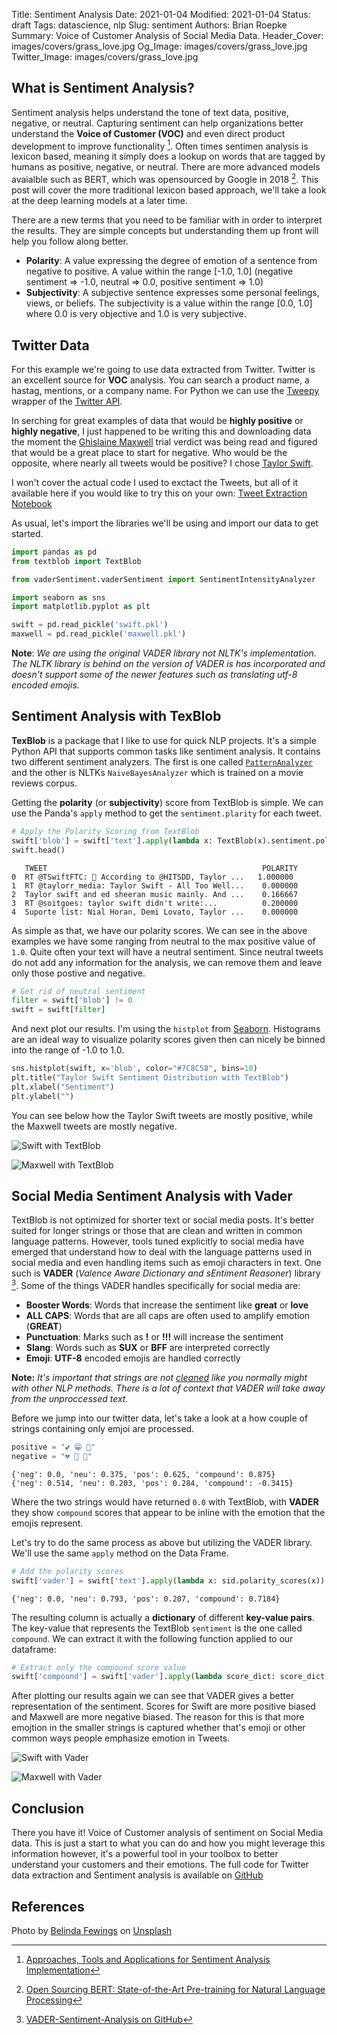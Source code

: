Title: Sentiment Analysis
Date: 2021-01-04
Modified: 2021-01-04
Status: draft
Tags: datascience, nlp
Slug: sentiment
Authors: Brian Roepke
Summary: Voice of Customer Analysis of Social Media Data.
Header_Cover: images/covers/grass_love.jpg
Og_Image: images/covers/grass_love.jpg
Twitter_Image: images/covers/grass_love.jpg

## What is Sentiment Analysis?

Sentiment analysis helps understand the tone of text data, positive, negative, or neutral. Capturing sentiment can help organizations better understand the **Voice of Customer (VOC)** and even direct product development to improve functionality [^IJCA].  Often times sentimen analysis is lexicon based, meaning it simply does a lookup on words that are tagged by humans as positive, negative, or neutral.  There are more advanced models avaialble such as BERT, which was opensourced by Google in 2018 [^BERT].  This post will cover the more traditional lexicon based approach, we'll take a look at the deep learning models at a later time.

There are a new terms that you need to be familiar with in order to interpret the results.  They are simple concepts but understanding them up front will help you follow along better.

* **Polarity**: A value expressing the degree of emotion of a sentence from negative to positive. A value within the range [-1.0, 1.0] (negative sentiment => -1.0, neutral => 0.0, positive sentiment => 1.0)
* **Subjectivity**: A subjective sentence expresses some personal feelings, views, or beliefs.  The subjectivity is a value within the range [0.0, 1.0] where 0.0 is very objective and 1.0 is very subjective.

## Twitter Data

For this example we're going to use data extracted from Twitter.  Twitter is an excellent source for **VOC** analysis.  You can search a product name, a hastag, mentions, or a company name.  For Python we can use the [Tweepy](https://docs.tweepy.org/en/stable/#) wrapper of the [Twitter API](https://developer.twitter.com/en).  

In serching for great examples of data that would be **highly positive** or **highly negative**, I just happened to be writing this and downloading data the moment the [Ghislaine Maxwell](https://www.nytimes.com/2021/12/29/nyregion/ghislaine-maxwell-guilty-verdict.html) trial verdict was being read and figured that would be a great place to start for negative.  Who would be the opposite, where nearly all tweets would be positive? I chose [Taylor Swift](https://www.youtube.com/watch?v=FuXNumBwDOM).

I won't cover the actual code I used to exctact the Tweets, but all of it available here if you would like to try this on your own: [Tweet Extraction Notebook](https://github.com/broepke/SentimentAnalysis/blob/main/twitter.ipynb)

As usual, let's import the libraries we'll be using and import our data to get started.

```python
import pandas as pd
from textblob import TextBlob

from vaderSentiment.vaderSentiment import SentimentIntensityAnalyzer

import seaborn as sns
import matplotlib.pyplot as plt
```
```python
swift = pd.read_pickle('swift.pkl')
maxwell = pd.read_pickle('maxwell.pkl')
```

**Note**: *We are using the original VADER library not NLTK's implementation.  The NLTK library is behind on the version of VADER is has incorporated and doesn't support some of the newer features such as translating utf-8 encoded emojis.*

## Sentiment Analysis with TexBlob

**TexBlob** is a package that I like to use for quick NLP projects.  It's a simple Python API that supports common tasks like sentiment analysis.  It contains two different sentiment analyzers. The first is one called [`PatternAnalyzer`](https://github.com/clips/pattern) and the other is NLTKs `NaiveBayesAnalyzer` which is trained on a movie reviews corpus.

Getting the **polarity** (or **subjectivity**) score from TextBlob is simple.  We can use the Panda's `apply` method to get the `sentiment.plarity` for each tweet.

```python
# Apply the Polarity Scoring from TextBlob
swift['blob'] = swift['text'].apply(lambda x: TextBlob(x).sentiment.polarity)
swift.head()
```
```text
   TWEET                                                POLARITY
0  RT @TSwiftFTC: 🥇 According to @HITSDD, Taylor ...   1.000000
1  RT @taylorr_media: Taylor Swift - All Too Well...    0.000000
2  Taylor swift and ed sheeran music mainly. And ...    0.166667
3  RT @soitgoes: taylor swift didn't write:...          0.200000
4  Suporte list: Nial Horan, Demi Lovato, Taylor ...    0.000000
```

As simple as that, we have our polarity scores.  We can see in the above examples we have some ranging from neutral to the max positive value of `1.0`.  Quite often your text will have a neutral sentiment.  Since neutral tweets do not add any information for the analysis, we can remove them and leave only those postive and negative.

```python
# Get rid of neutral sentiment
filter = swift['blob'] != 0
swift = swift[filter]
```

And next plot our results.  I'm using the `histplot` from [Seaborn](https://seaborn.pydata.org/generated/seaborn.histplot.html).  Histograms are an ideal way to visualize polarity scores given then can nicely be binned into the range of -1.0 to 1.0.

```python
sns.histplot(swift, x='blob', color="#7C8C58", bins=10)
plt.title("Taylor Swift Sentiment Distribution with TextBlob")
plt.xlabel("Sentiment")
plt.ylabel("")
```
You can see below how the Taylor Swift tweets are mostly positive, while the Maxwell tweets are mostly negative. 

![Swift with TextBlob]({static}../../images/posts/sentiment_swift_blob.png)  

![Maxwell with TextBlob]({static}../../images/posts/sentiment_maxwell_blob.png)  

## Social Media Sentiment Analysis with Vader

TextBlob is not optimized for shorter text or social media posts.  It's better suited for longer strings or those that are clean and written in common language patterns.  However, tools tuned explicitly to social media have emerged that understand how to deal with the language patterns used in social media and even handling items such as emoji characters in text. One such is **VADER** (*Valence Aware Dictionary and sEntiment Reasoner*) library [^VADER].  Some of the things VADER handles specifically for social media are:

* **Booster Words**:  Words that increase the sentiment like **great** or **love**
* **ALL CAPS**: Words that are all caps are often used to amplify emotion (**GREAT**)
* **Punctuation**: Marks such as **!** or **!!!** will increase the sentiment
* **Slang**: Words such as **SUX** or **BFF** are interpreted correctly
* **Emoji**: **UTF-8** encoded emojis are handled correctly

**Note:** *It's important that strings are not [cleaned]({filename}textcleaning.md) like you normally might with other NLP methods.  There is a lot of context that VADER will take away from the unproccessed text.*

Before we jump into our twitter data, let's take a look at a how couple of strings containing only emjoi are processed.

```python
positive = "💕 😁 🎉"
negative = "💔 😬 🙁"
```
```text
{'neg': 0.0, 'neu': 0.375, 'pos': 0.625, 'compound': 0.875}
{'neg': 0.514, 'neu': 0.203, 'pos': 0.284, 'compound': -0.3415}
```

Where the two strings would have returned `0.0` with TextBlob, with **VADER** they show `compound` scores that appear to be inline with the emotion that the emojis represent.

Let's try to do the same process as above but utilizing the VADER library.  We'll use the same `apply` method on the Data Frame.

```python
# Add the polarity scores
swift['vader'] = swift['text'].apply(lambda x: sid.polarity_scores(x))
```
```text
{'neg': 0.0, 'neu': 0.793, 'pos': 0.207, 'compound': 0.7184}
```

The resulting column is actually a **dictionary** of different **key-value pairs**.  The key-value that represents the TextBlob `sentiment` is the one called `compound`.  We can extract it with the following function applied to our dataframe:

```python
# Extract only the compound score value
swift['compound'] = swift['vader'].apply(lambda score_dict: score_dict['compound'])
```

After plotting our results again we can see that VADER gives a better representation of the sentiment. Scores for Swift are more positive biased and Maxwell are more negative biased.  The reason for this is that more emojtion in the smaller strings is captured whether that's emoji or other common ways people emphasize emotion in Tweets.

![Swift with Vader]({static}../../images/posts/sentiment_swift_vader.png)  

![Maxwell with Vader]({static}../../images/posts/sentiment_maxwell_vader.png)  

## Conclusion

There you have it! Voice of Customer analysis of sentiment on Social Media data.  This is just a start to what you can do and how you might leverage this information however, it's a powerful tool in your toolbox to better understand your customers and their emotions.  The full code for Twitter data extraction and Sentiment analysis is available on [GitHub](https://github.com/broepke/SentimentAnalysis)

## References

Photo by <a href="https://unsplash.com/@bel2000a?utm_source=unsplash&utm_medium=referral&utm_content=creditCopyText">Belinda Fewings</a> on <a href="https://unsplash.com/s/photos/sentiment?utm_source=unsplash&utm_medium=referral&utm_content=creditCopyText">Unsplash</a>

[^WIKI]: [Sentiment analysis on Wikipedia](https://en.wikipedia.org/wiki/Sentiment_analysis)
[^IJCA]: [Approaches, Tools and Applications for Sentiment Analysis Implementation](https://www.ijcaonline.org/research/volume125/number3/dandrea-2015-ijca-905866.pdf)
[^BERT]: [Open Sourcing BERT: State-of-the-Art Pre-training for Natural Language Processing](https://ai.googleblog.com/2018/11/open-sourcing-bert-state-of-art-pre.html)
[^VADER]: [VADER-Sentiment-Analysis on GitHub](https://github.com/cjhutto/vaderSentiment)